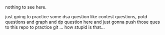 nothing to see here.

just going to practice some dsa question like contest questions, potd questions and graph and dp question here and just gonna push those ques to this repo to practice git ...
how stupid is that...